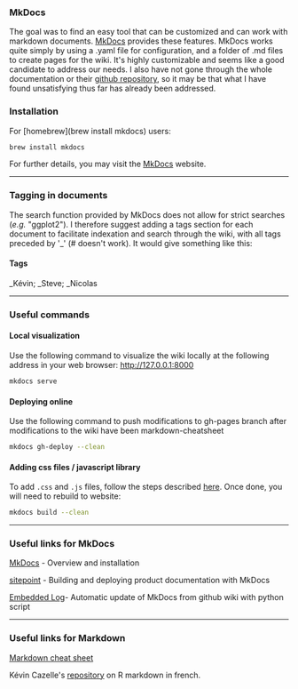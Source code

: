 ### MkDocs

The goal was to find an easy tool that can be customized and can work with markdown documents. [MkDocs](http://www.mkdocs.org/) provides these features. MkDocs works quite simply by using a .yaml file for configuration, and a folder of .md files to create pages for the wiki. It's  highly customizable and seems like a good candidate to address our needs. I also have not gone through the whole documentation or their [github repository](https://github.com/mkdocs/mkdocs/), so it may be that what I have found unsatisfying thus far has already been addressed.


### Installation

For [homebrew](brew install mkdocs) users:

```bash
brew install mkdocs
```

For further details, you may visit the [MkDocs](http://www.mkdocs.org/) website.



------------------------
### Tagging in documents

The search function provided by MkDocs does not allow for strict searches (*e.g.* "ggplot2"). I therefore suggest adding a tags section for each document to facilitate indexation and search through the wiki, with all tags preceded by '\_' (\# doesn't work). It would give something like this:

#### Tags
\_Kévin;
\_Steve;
\_Nicolas

-----------------------------------
### Useful commands

#### Local visualization

Use the following command to visualize the wiki locally at the following address in your web browser: http://127.0.0.1:8000

```bash
mkdocs serve
```

#### Deploying online
Use the following command to push modifications to gh-pages branch after modifications to the wiki have been markdown-cheatsheet

```bash
mkdocs gh-deploy --clean
```

#### Adding css files / javascript library

To add `.css` and  `.js` files, follow the steps described [here](http://www.mkdocs.org/user-guide/styling-your-docs/). Once done,
you will need to rebuild to website:

```bash
mkdocs build --clean
```

<!-- https://www.npmjs.com/package/yamljs -->

---------------------------
### Useful links for MkDocs

[MkDocs](http://www.mkdocs.org/) - Overview and installation

[sitepoint](https://www.sitepoint.com/building-product-documentation-mkdocs/) - Building and deploying product documentation with MkDocs

[Embedded Log](http://www.embeddedlog.com/static-docs-from-github-wiki.html)- Automatic update of MkDocs from github wiki with python script

---------------------------
### Useful links for Markdown

<!-- That's mostly for David! -->
[Markdown cheat sheet](https://enterprise.github.com/downloads/en/markdown-cheatsheet.pdf)

Kévin Cazelle's [repository](https://github.com/KevCaz/Rmarkdowndocfr) on R markdown in french.
